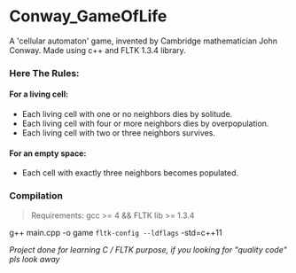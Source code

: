 # Conway_GameOfLife
A 'cellular automaton' game, invented by Cambridge mathematician John Conway.
Made using c++ and FLTK 1.3.4 library.

### Here The Rules:

#### For a living cell:
  - Each living cell with one or no neighbors dies by solitude. 
  - Each living cell with four or more neighbors dies by overpopulation. 
  - Each living cell with two or three neighbors survives. 
#### For an empty space:
  - Each cell with exactly three neighbors becomes populated.
    

### Compilation
> Requirements: gcc >= 4 && FLTK lib >= 1.3.4 

g++ main.cpp -o game `fltk-config --ldflags` -std=c++11


*Project done for learning C / FLTK purpose, if you looking for "quality code" pls look away*